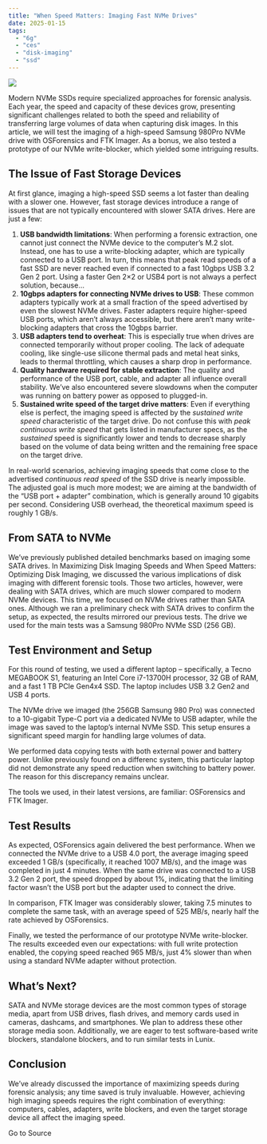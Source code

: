 ```yaml
---
title: "When Speed Matters: Imaging Fast NVMe Drives"
date: 2025-01-15
tags: 
  - "6g"
  - "ces"
  - "disk-imaging"
  - "ssd"
---
```


![](https://blog.elcomsoft.com/wp-content/uploads/2024/10/nvme-speed.jpg)

Modern NVMe SSDs require specialized approaches for forensic analysis. Each year, the speed and capacity of these devices grow, presenting significant challenges related to both the speed and reliability of transferring large volumes of data when capturing disk images. In this article, we will test the imaging of a high-speed Samsung 980Pro NVMe drive with OSForensics and FTK Imager. As a bonus, we also tested a prototype of our NVMe write-blocker, which yielded some intriguing results.

## **The Issue of Fast Storage Devices**

At first glance, imaging a high-speed SSD seems a lot faster than dealing with a slower one. However, fast storage devices introduce a range of issues that are not typically encountered with slower SATA drives. Here are just a few:

1. **USB bandwidth limitations**: When performing a forensic extraction, one cannot just connect the NVMe device to the computer’s M.2 slot. Instead, one has to use a write-blocking adapter, which are typically connected to a USB port. In turn, this means that peak read speeds of a fast SSD are never reached even if connected to a fast 10gbps USB 3.2 Gen 2 port. Using a faster Gen 2×2 or USB4 port is not always a perfect solution, because…
2. **10gbps adapters for connecting NVMe drives to USB**: These common adapters typically work at a small fraction of the speed advertised by even the slowest NVMe drives. Faster adapters require higher-speed USB ports, which aren’t always accessible, but there aren’t many write-blocking adapters that cross the 10gbps barrier.
3. **USB adapters tend to overheat**: This is especially true when drives are connected temporarily without proper cooling. The lack of adequate cooling, like single-use silicone thermal pads and metal heat sinks, leads to thermal throttling, which causes a sharp drop in performance.
4. **Quality hardware required for stable extraction**: The quality and performance of the USB port, cable, and adapter all influence overall stability. We’ve also encountered severe slowdowns when the computer was running on battery power as opposed to plugged-in.
5. **Sustained write speed of the target drive matters**: Even if everything else is perfect, the imaging speed is affected by the _sustained write speed_ characteristic of the target drive. Do not confuse this with _peak continuous write speed_ that gets listed in manufacturer specs, as the _sustained_ speed is significantly lower and tends to decrease sharply based on the volume of data being written and the remaining free space on the target drive.

In real-world scenarios, achieving imaging speeds that come close to the advertised _continuous read speed_ of the SSD drive is nearly impossible. The adjusted goal is much more modest; we are aiming at the bandwidth of the “USB port + adapter” combination, which is generally around 10 gigabits per second. Considering USB overhead, the theoretical maximum speed is roughly 1 GB/s.

## From SATA to NVMe

We’ve previously published detailed benchmarks based on imaging some SATA drives. In Maximizing Disk Imaging Speeds and When Speed Matters: Optimizing Disk Imaging, we discussed the various implications of disk imaging with different forensic tools. Those two articles, however, were dealing with SATA drives, which are much slower compared to modern NVMe devices. This time, we focused on NVMe drives rather than SATA ones. Although we ran a preliminary check with SATA drives to confirm the setup, as expected, the results mirrored our previous tests. The drive we used for the main tests was a Samsung 980Pro NVMe SSD (256 GB).

## **Test Environment and Setup**

For this round of testing, we used a different laptop – specifically, a Tecno MEGABOOK S1, featuring an Intel Core i7-13700H processor, 32 GB of RAM, and a fast 1 TB PCIe Gen4x4 SSD. The laptop includes USB 3.2 Gen2 and USB 4 ports.

The NVMe drive we imaged (the 256GB Samsung 980 Pro) was connected to a 10-gigabit Type-C port via a dedicated NVMe to USB adapter, while the image was saved to the laptop’s internal NVMe SSD. This setup ensures a significant speed margin for handling large volumes of data.

We performed data copying tests with both external power and battery power. Unlike previously found on a differenc system, this particular laptop did not demonstrate any speed reduction when switching to battery power. The reason for this discrepancy remains unclear.

The tools we used, in their latest versions, are familiar: OSForensics and FTK Imager.

## **Test Results**

As expected, OSForensics again delivered the best performance. When we connected the NVMe drive to a USB 4.0 port, the average imaging speed exceeded 1 GB/s (specifically, it reached 1007 MB/s), and the image was completed in just 4 minutes. When the same drive was connected to a USB 3.2 Gen 2 port, the speed dropped by about 1%, indicating that the limiting factor wasn’t the USB port but the adapter used to connect the drive.

In comparison, FTK Imager was considerably slower, taking 7.5 minutes to complete the same task, with an average speed of 525 MB/s, nearly half the rate achieved by OSForensics.

Finally, we tested the performance of our prototype NVMe write-blocker. The results exceeded even our expectations: with full write protection enabled, the copying speed reached 965 MB/s, just 4% slower than when using a standard NVMe adapter without protection.

## **What’s Next?**

SATA and NVMe storage devices are the most common types of storage media, apart from USB drives, flash drives, and memory cards used in cameras, dashcams, and smartphones. We plan to address these other storage media soon. Additionally, we are eager to test software-based write blockers, standalone blockers, and to run similar tests in Lunix.

## **Conclusion**

We’ve already discussed the importance of maximizing speeds during forensic analysis; any time saved is truly invaluable. However, achieving high imaging speeds requires the right combination of everything: computers, cables, adapters, write blockers, and even the target storage device all affect the imaging speed.

Go to Source
